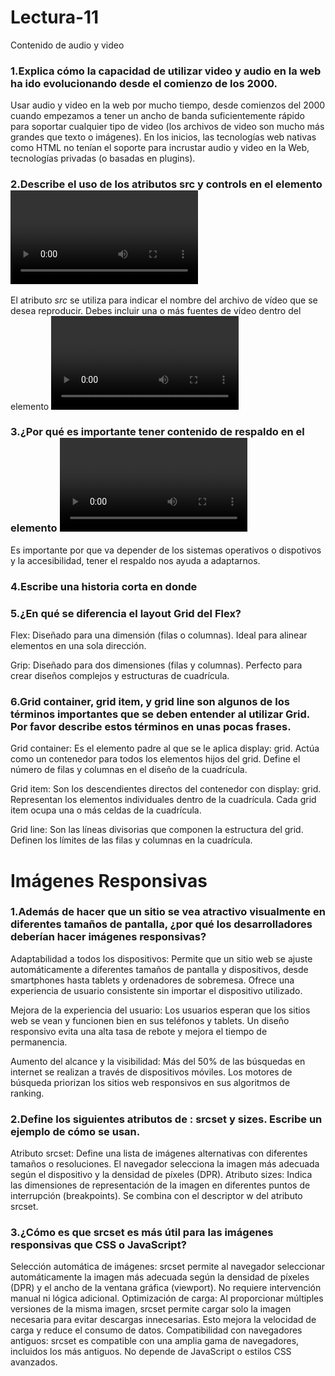 # Lectura-11

Contenido de audio y video

### 1.Explica cómo la capacidad de utilizar video y audio en la web ha ido evolucionando desde el comienzo de los 2000.
Usar audio y video en la web por mucho tiempo, desde comienzos del 2000 cuando empezamos a tener un ancho de banda suficientemente rápido para soportar cualquier tipo de video (los archivos de video son mucho más grandes que texto o imágenes). En los inicios, las tecnologías web nativas como HTML no tenían el soporte para incrustar audio y video en la Web, tecnologías privadas (o basadas en plugins).

### 2.Describe el uso de los atributos src y controls en el elemento <video>.
El atributo *src* se utiliza para indicar el nombre del archivo de vídeo que se desea reproducir.
Debes incluir una o más fuentes de vídeo dentro del elemento <video> utilizando la etiqueta "*<source>*".
Cada fuente de vídeo debe tener un atributo src que apunte a la ubicación del archivo de vídeo y un atributo type.

### 3.¿Por qué es importante tener contenido de respaldo en el elemento <video>?
Es importante por que va depender de los sistemas operativos o dispotivos y la accesibilidad, tener el respaldo nos ayuda a adaptarnos.

### 4.Escribe una historia corta en donde <audio> y <video> son personajes. A Complete Guide To Grid.

### 5.¿En qué se diferencia el layout Grid del Flex?
Flex: Diseñado para una dimensión (filas o columnas).
Ideal para alinear elementos en una sola dirección.

Grip: Diseñado para dos dimensiones (filas y columnas).
Perfecto para crear diseños complejos y estructuras de cuadrícula.

### 6.Grid container, grid item, y grid line son algunos de los términos importantes que se deben entender al utilizar Grid. Por favor describe estos términos en unas pocas frases.
Grid container:
Es el elemento padre al que se le aplica display: grid.
Actúa como un contenedor para todos los elementos hijos del grid.
Define el número de filas y columnas en el diseño de la cuadrícula.

Grid item:
Son los descendientes directos del contenedor con display: grid.
Representan los elementos individuales dentro de la cuadrícula.
Cada grid item ocupa una o más celdas de la cuadrícula.

Grid line:
Son las líneas divisorias que componen la estructura del grid.
Definen los límites de las filas y columnas en la cuadrícula.

# Imágenes Responsivas

### 1.Además de hacer que un sitio se vea atractivo visualmente en diferentes tamaños de pantalla, ¿por qué los desarrolladores deberían hacer imágenes responsivas?
Adaptabilidad a todos los dispositivos:
Permite que un sitio web se ajuste automáticamente a diferentes tamaños de pantalla y dispositivos, desde smartphones hasta tablets y ordenadores de sobremesa.
Ofrece una experiencia de usuario consistente sin importar el dispositivo utilizado.

Mejora de la experiencia del usuario:
Los usuarios esperan que los sitios web se vean y funcionen bien en sus teléfonos y tablets.
Un diseño responsivo evita una alta tasa de rebote y mejora el tiempo de permanencia.

Aumento del alcance y la visibilidad:
Más del 50% de las búsquedas en internet se realizan a través de dispositivos móviles.
Los motores de búsqueda priorizan los sitios web responsivos en sus algoritmos de ranking.

### 2.Define los siguientes atributos de <img>: srcset y sizes. Escribe un ejemplo de cómo se usan.
Atributo srcset:
Define una lista de imágenes alternativas con diferentes tamaños o resoluciones.
El navegador selecciona la imagen más adecuada según el dispositivo y la densidad de píxeles (DPR).
Atributo sizes:
Indica las dimensiones de representación de la imagen en diferentes puntos de interrupción (breakpoints).
Se combina con el descriptor w del atributo srcset.

### 3.¿Cómo es que srcset es más útil para las imágenes responsivas que CSS o JavaScript?
Selección automática de imágenes:
srcset permite al navegador seleccionar automáticamente la imagen más adecuada según la densidad de píxeles (DPR) y el ancho de la ventana gráfica (viewport).
No requiere intervención manual ni lógica adicional.
Optimización de carga:
Al proporcionar múltiples versiones de la misma imagen, srcset permite cargar solo la imagen necesaria para evitar descargas innecesarias.
Esto mejora la velocidad de carga y reduce el consumo de datos.
Compatibilidad con navegadores antiguos:
srcset es compatible con una amplia gama de navegadores, incluidos los más antiguos.
No depende de JavaScript o estilos CSS avanzados.



